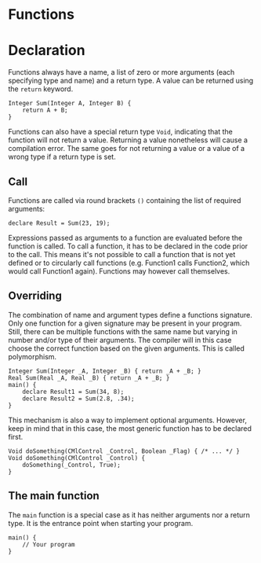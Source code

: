 # Functions

# Declaration
Functions always have a name, a list of zero or more arguments (each specifying type and name) and a return type. A value can be returned using the `return` keyword.

```ManiaScript
Integer Sum(Integer A, Integer B) {
    return A + B;
}
```

Functions can also have a special return type `Void`, indicating that the function will not return a value. Returning a value nonetheless will cause a compilation error. The same goes for not returning a value or a value of a wrong type if a return type is set.

## Call
Functions are called via round brackets `()` containing the list of required arguments:

```ManiaScript
declare Result = Sum(23, 19);
```

Expressions passed as arguments to a function are evaluated before the function is called. To call a function, it has to be declared in the code prior to the call. This means it's not possible to call a function that is not yet defined or to circularly call functions (e.g. Function1 calls Function2, which would call Function1 again). Functions may however call themselves.

## Overriding
The combination of name and argument types define a functions signature. Only one function for a given signature may be present in your program. Still, there can be multiple functions with the same name but varying in number and/or type of their arguments. The compiler will in this case choose the correct function based on the given arguments. This is called polymorphism.

```ManiaScript
Integer Sum(Integer _A, Integer _B) { return _A + _B; }
Real Sum(Real _A, Real _B) { return _A + _B; }
main() {
    declare Result1 = Sum(34, 8);
    declare Result2 = Sum(2.8, .34);
}
```

This mechanism is also a way to implement optional arguments. However, keep in mind that in this case, the most generic function has to be declared first.

```ManiaScript
Void doSomething(CMlControl _Control, Boolean _Flag) { /* ... */ }
Void doSomething(CMlControl _Control) {
    doSomething(_Control, True);
}
```

## The main function
The `main` function is a special case as it has neither arguments nor a return type. It is the entrance point when starting your program.

```ManiaScript
main() {
    // Your program
}
```
